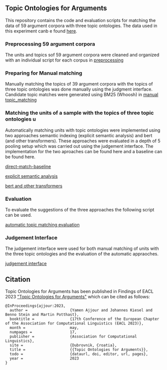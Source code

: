 ## Topic Ontologies for Arguments

This repository contains the code and evaluation scripts for matching the data of 59 argument corpora with three topic 
ontologies. The data used in this experiment canb e found  [here](https://zenodo.org/record/5180409).

### Preprocessing 59 argument corpora 
The units and topics sof 59 argument corpora were cleaned and organized with an individual script for each corpus in 
[preprocessing](preprocessing)
### Preparing for Manual matching 

Manually matching the topics of 39 argument corpora with the topics of three topic ontologies was done manually using the judgment interface. 
Candidate topic matches were generated using BM25 (Whoosh) in 
[manual topic_matching](manual_topic_matching)

### Matching the units of a sample with the topics of three topic ontologies u
Automatically matching units with topic ontologies were implemented using two approaches semantic indexing (explicit semantic analysis)
and bert (and other transformers). These approaches were evaluated in a depth of 5 pooling setup which was carried out using the 
judgement interface. The implementation for the two aproaches can be found here and a baseline can be found here.

[direct-match-baseline](direct-match-baseline)

[explicit semantic analysis](esa)

[bert and other transformers](document-embeddings)

### Evaluation 

To evaluate the suggestions of the three approaches the following script can be used.

[automatic topic matching evaluation](automatic_topic_matching_evaluation)

### Judgement Interface
The judgement interface were used for both manual matching of units with the three topic ontologies and the evaluation 
of the automatic appraoches.

[judgement interface](judgement-interface)


## Citation

Topic Ontologies for Arguments has been published in Findings of EACL 2023 ["Topic Ontologies for Arguments"](https://aclanthology.org/2023.findings-eacl.104/)
which can be cited as follows:

```
@InProceedings{ajjour:2023,
  author =                   {Yamen Ajjour and Johannes Kiesel and Benno Stein and Martin Potthast},
  booktitle =                {17th Conference of the European Chapter of the Association for Computational Linguistics (EACL 2023)},
  month =                    may,
  numpages =                 17,
  publisher =                {Association for Computational Linguistics},
  site =                     {Dubrovnik, Croatia},
  title =                    {{Topic Ontologies for Arguments}},
  todo =                     {dataurl, doi, editor, url, pages},
  year =                     2023
}
```

